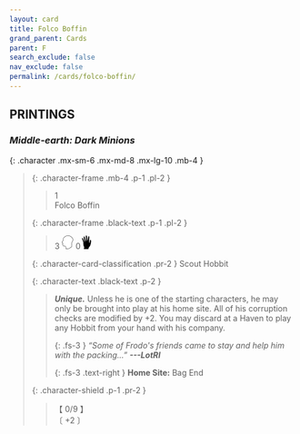 ```yaml
---
layout: card
title: Folco Boffin
grand_parent: Cards
parent: F
search_exclude: false
nav_exclude: false
permalink: /cards/folco-boffin/
---
```


## PRINTINGS


### _Middle-earth: Dark Minions_

{: .character .mx-sm-6 .mx-md-8 .mx-lg-10 .mb-4 }
> {: .character-frame .mb-4 .p-1 .pl-2 }
> > <div class="card-mp">1</div>
> > <div class="character-card-name">Folco Boffin</div>
>
> {: .character-frame .black-text .p-1 .pl-2 }
> > 3 ![](/assets/images/mind.svg) 0![](/assets/images/di.svg)
>
> {: .character-card-classification .pr-2 }
> Scout Hobbit
>
> {: .character-text .black-text .p-2 }
> > _**Unique.**_ Unless he is one of the starting characters, he may only be brought into play at his home site. All of his corruption checks are modified by +2. You may discard at a Haven to play any Hobbit from your hand with his company. 
> > 
> > {: .fs-3 } 
> > _“Some of Frodo's friends came to stay and help him with the packing...”_ ***---&#65279;LotRI***  
> > 
> > {: .fs-3 .text-right } 
> > **Home Site:** Bag End 
>
> {: .character-shield .p-1 .pr-2 }
> > <div class="card-shield">【 0/9 】</div>
> > <div class="card-corruption">〔 +2 〕</div>
